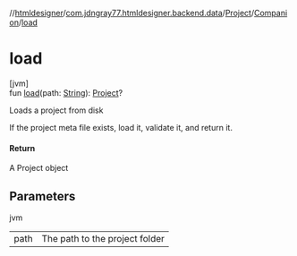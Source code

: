 //[htmldesigner](../../../../index.md)/[com.jdngray77.htmldesigner.backend.data](../../index.md)/[Project](../index.md)/[Companion](index.md)/[load](load.md)

# load

[jvm]\
fun [load](load.md)(path: [String](https://kotlinlang.org/api/latest/jvm/stdlib/kotlin/-string/index.html)): [Project](../index.md)?

Loads a project from disk

If the project meta file exists, load it, validate it, and return it.

#### Return

A Project object

## Parameters

jvm

| | |
|---|---|
| path | The path to the project folder |

